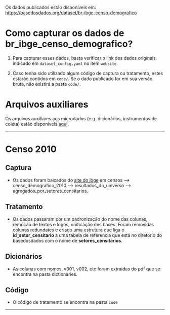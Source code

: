 Os dados publicados estão disponíveis em: https://basedosdados.org/dataset/br-ibge-censo-demografico

# Como capturar os dados de br_ibge_censo_demografico?

1. Para capturar esses dados, basta verificar o link dos dados originais indicado em `dataset_config.yaml` no item `website`.

2. Caso tenha sido utilizado algum código de captura ou tratamento, estes estarão contidos em `code/`. Se o dado publicado for em sua versão bruta, não existirá a pasta `code/`.

# Arquivos auxiliares

Os arquivos auxiliares aos microdados (e.g. dicionários, instrumentos de coleta) estão disponíveis [aqui](https://storage.googleapis.com/basedosdados/auxiliary_files/br_ibge_censo_demografico.zip).

----
# Censo 2010

## Captura
 - Os dados foram baixados do [site do ibge](https://www.ibge.gov.br/estatisticas/downloads-estatisticas.html) em censos --> censo_demografico_2010 --> resultados_do_universo --> agregados_por_setores_censitarios.

## Tratamento
 - Os dados passaram por um padronização do nome das colunas, remoção de textos e logos, unificação des bases. Foram removidas colunas redundates e criado uma estrutura que liga o **id_setor_censitario** a uma tabela de referencia que está no diretorio do basedosdados com o nome de **setores_censitarios**. 

## Dicionários
 - As colunas com nomes, v001, v002, etc foram extraidas do pdf que se encontra na pasta dictionaries.

## Código
 - O código de tratamento se encontra na pasta `code`  
----

